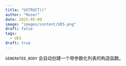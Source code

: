 ```yaml
---
title: "USTRUCT()"
author: "Roser"
date: 2025-05-09
image: "images/content/UE5.png"
draft: false
tags:
  - UE5
draft: true
---
```

`GENERATED_BODY` 会自动创建一个带参数化列表的构造函数。